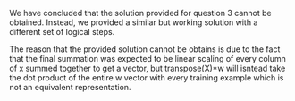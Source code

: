 We have concluded that the solution provided for question 3 cannot be obtained. Instead, we provided a similar but working solution with a different set of logical steps.

The reason that the provided solution cannot be obtains is due to the fact that the final summation was expected to be linear scaling of every column of x summed together to get a vector, but transpose(X)*w will isntead take the dot product of the entire w vector with every training example which is not an equivalent representation.
